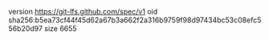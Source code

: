 version https://git-lfs.github.com/spec/v1
oid sha256:b5ea73cf44f45d62a67b3a662f2a316b9759f98d97434bc53c08efc556b20d97
size 6655
